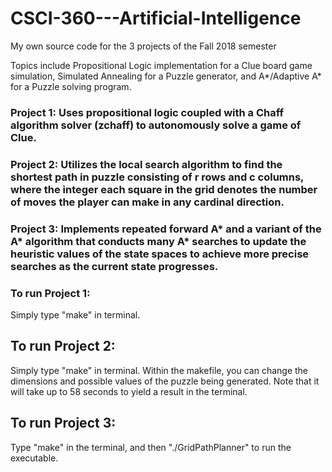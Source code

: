 # CSCI-360---Artificial-Intelligence
My own source code for the 3 projects of the Fall 2018 semester

Topics include Propositional Logic implementation for a Clue board game simulation, Simulated Annealing for a Puzzle generator, and A*/Adaptive A* for a Puzzle solving program.

### Project 1: Uses propositional logic coupled with a Chaff algorithm solver (zchaff) to autonomously solve a game of Clue. 
### Project 2: Utilizes the local search algorithm to find the shortest path in puzzle consisting of r rows and c columns, where the integer each square in the grid denotes the number of moves the player can make in any cardinal direction.
### Project 3: Implements repeated forward A* and a variant of the A* algorithm that conducts many A* searches to update the heuristic values of the state spaces to achieve more precise searches as the current state progresses.

### To run Project 1:
Simply type "make" in terminal.

## To run Project 2:
Simply type "make" in terminal. Within the makefile, you can change the dimensions and possible values of the puzzle being generated. Note that it will take up to 58 seconds to yield a result in the terminal. 

## To run Project 3:
Type "make" in the terminal, and then "./GridPathPlanner" to run the executable.
